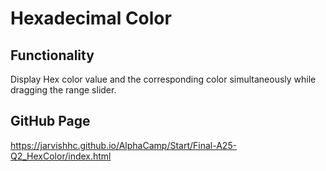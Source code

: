 # Hexadecimal Color

## Functionality
Display Hex color value and the corresponding color simultaneously while dragging the range slider.

## GitHub Page
https://jarvishhc.github.io/AlphaCamp/Start/Final-A25-Q2_HexColor/index.html

